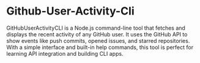 # Github-User-Activity-Cli
GitHubUserActivityCLI is a Node.js command-line tool that fetches and displays the recent activity of any GitHub user. It uses the GitHub API to show events like push commits, opened issues, and starred repositories. With a simple interface and built-in help commands, this tool is perfect for learning API integration and building CLI apps.
